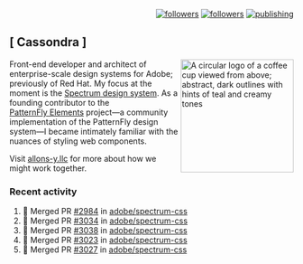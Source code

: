 <p align="right"><a rel="me" href="https://front-end.social/@castastrophe">
    <img alt="followers" title="Follow me on Mastodon" src="https://img.shields.io/mastodon/follow/109297102751309835?domain=https%3A%2F%2Ffront-end.social&label=Follow&logo=mastodon&logoColor=white&style=for-the-badge&labelColor=008080&color=006969"/></a>
  <a href="https://codepen.io/castastrophe/">
    <img alt="followers" title="Follow me on CodePen" src="https://img.shields.io/badge/23-1?color=640464&labelColor=7c007c&style=for-the-badge&logo=codepen&label=Follow"/></a>
<a href="https://castastrophe.medium.com/">
    <img alt="publishing" title="View articles on Medium" src="https://img.shields.io/badge/107-1?color=666&labelColor=444&label=subscribe&logo=medium&logoColor=white&style=for-the-badge"/></a>
</p>

## [&nbsp;Cassondra&nbsp;]

<img align="right" src="https://github-production-user-asset-6210df.s3.amazonaws.com/1840295/253016758-ba468774-1cd3-42c2-8f43-947b5eeb5edf.png" height="200" alt="A circular logo of a coffee cup viewed from above; abstract, dark outlines with hints of teal and creamy tones">

Front-end developer and architect of enterprise-scale design systems for Adobe; previously of Red Hat. My focus at the moment is the [Spectrum design system](https://github.com/adobe/spectrum-css). As a founding contributor to the [PatternFly&nbsp;Elements](https://github.com/patternfly/patternfly-elements) project&mdash;a community implementation of the PatternFly design system&mdash;I became intimately familiar with the nuances of styling web components.

Visit [allons-y.llc](http://allons-y.llc/) for more about how we might work together.

### Recent activity

<!--START_SECTION:activity-->
1. 🎉 Merged PR [#2984](https://github.com/adobe/spectrum-css/pull/2984) in [adobe/spectrum-css](https://github.com/adobe/spectrum-css)
2. 🎉 Merged PR [#3034](https://github.com/adobe/spectrum-css/pull/3034) in [adobe/spectrum-css](https://github.com/adobe/spectrum-css)
3. 🎉 Merged PR [#3038](https://github.com/adobe/spectrum-css/pull/3038) in [adobe/spectrum-css](https://github.com/adobe/spectrum-css)
4. 🎉 Merged PR [#3023](https://github.com/adobe/spectrum-css/pull/3023) in [adobe/spectrum-css](https://github.com/adobe/spectrum-css)
5. 🎉 Merged PR [#3027](https://github.com/adobe/spectrum-css/pull/3027) in [adobe/spectrum-css](https://github.com/adobe/spectrum-css)
<!--END_SECTION:activity-->
